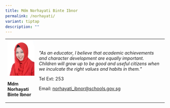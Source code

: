 ```yaml
---
title: Mdm Norhayati Binte Ibnor
permalink: /norhayati/
variant: tiptap
description: ""
---
```

<p></p>
<table>
<tbody>
<tr>
<td rowspan="1" colspan="1">
<div class="isomer-image-wrapper">
<img style="width:100%;" height="auto" width="100%" src="/images/mtl17.jpg">
</div>
<p><strong>Mdm Norhayati Binte Ibnor</strong>
</p>
</td>
<td rowspan="1" colspan="1">
<p><em>"As an educator, I believe that academic achievements and character development are equally important. Children will grow up to be good and useful citizens when we inculcate the right values and habits in them."</em>
</p>
<p>Tel Ext: 253</p>
<p>Email:&nbsp;<a href="mailto:norhayati_ibnor@schools.gov.sg" rel="noopener noreferrer nofollow" target="_blank">norhayati_ibnor@schools.gov.sg</a>
</p>
</td>
</tr>
</tbody>
</table>
<p></p>